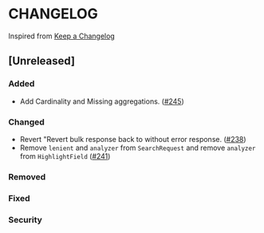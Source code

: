 # CHANGELOG

Inspired from [Keep a Changelog](https://keepachangelog.com/en/1.0.0/)

## [Unreleased]
### Added
- Add Cardinality and Missing aggregations. ([#245](https://github.com/opensearch-project/opensearch-protobufs/pull/245))

### Changed
- Revert "Revert bulk response back to without error response. ([#238](https://github.com/opensearch-project/opensearch-protobufs/pull/238))
- Remove `lenient` and `analyzer` from `SearchRequest` and remove `analyzer` from `HighlightField` ([#241](https://github.com/opensearch-project/opensearch-protobufs/pull/241))
### Removed

### Fixed

### Security
